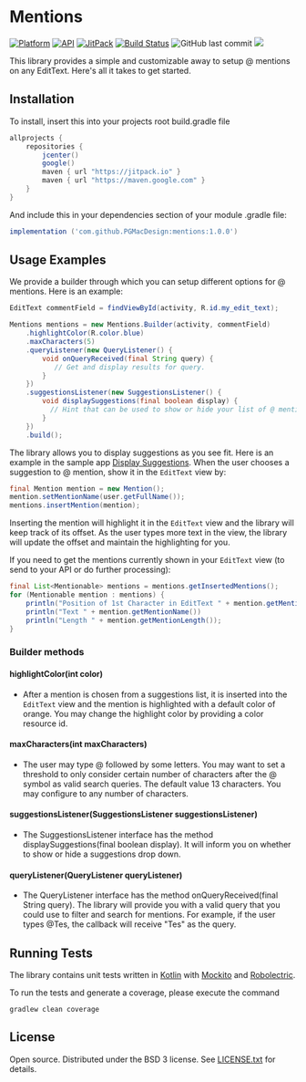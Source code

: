 # Mentions

[![Platform](https://img.shields.io/badge/platform-android-green.svg)](http://developer.android.com/index.html)    [![API](https://img.shields.io/badge/API-15%2B-green.svg?style=flat)](https://android-arsenal.com/api?level=15)    [![JitPack](https://jitpack.io/v/pgmacdesign/mentions.svg)](https://jitpack.io/#pgmacdesign/mentions)    [![Build Status](https://travis-ci.org/PGMacDesign/mentions.svg?branch=master)](https://travis-ci.org/PGMacDesign/mentions)    ![GitHub last commit](https://img.shields.io/github/last-commit/google/skia.svg)    <img src="https://img.shields.io/badge/license-Apache 2.0-green.svg?style=flat">


This library provides a simple and customizable away to setup @ mentions on any
EditText. Here's all it takes to get started.

## Installation

To install, insert this into your projects root build.gradle file

```groovy
allprojects {
    repositories {
        jcenter()
        google()
        maven { url "https://jitpack.io" }
        maven { url "https://maven.google.com" }
    }
}
```

And include this in your dependencies section of your module .gradle file:

```groovy
implementation ('com.github.PGMacDesign:mentions:1.0.0')
```


## Usage Examples

We provide a builder through which you can setup different options for @
mentions.
Here is an example:

```java
EditText commentField = findViewById(activity, R.id.my_edit_text);

Mentions mentions = new Mentions.Builder(activity, commentField)
    .highlightColor(R.color.blue)
    .maxCharacters(5)
    .queryListener(new QueryListener() {
        void onQueryReceived(final String query) {
           // Get and display results for query.
        }
    })
    .suggestionsListener(new SuggestionsListener() {
        void displaySuggestions(final boolean display) {
          // Hint that can be used to show or hide your list of @ mentions".
        }
    })
    .build();
```

The library allows you to display suggestions as you see fit. Here is an example
in the sample app [Display Suggestions](https://github.com/percolate/mentions/blob/master/Mentions/sample/src/main/java/com/percolate/mentions/sample/activities/MainActivity.java#L95).
When the user chooses a suggestion to @ mention, show it in the `EditText` view
by:

```java
final Mention mention = new Mention();
mention.setMentionName(user.getFullName());
mentions.insertMention(mention);
```

Inserting the mention will highlight it in the `EditText` view and the library
will keep track of its offset. As the user types more text in the view, the
library will update the offset and maintain the highlighting for you.

If you need to get the mentions currently shown in your `EditText` view (to send
to your API or do further processing):

```java
final List<Mentionable> mentions = mentions.getInsertedMentions();
for (Mentionable mention : mentions) {
    println("Position of 1st Character in EditText " + mention.getMentionOffset());
    println("Text " + mention.getMentionName())
    println("Length " + mention.getMentionLength());
}
```

### Builder methods

#### highlightColor(int color)

- After a mention is chosen from a suggestions list, it is inserted into the
  `EditText` view and the mention is highlighted with a default color of orange.
  You may change the highlight color by providing a color resource id.

#### maxCharacters(int maxCharacters)

- The user may type @ followed by some letters. You may want to set a threshold
  to only consider certain number of characters after the @ symbol as valid
  search queries. The default value 13 characters. You may configure to any
  number of characters.

#### suggestionsListener(SuggestionsListener suggestionsListener)

- The SuggestionsListener interface has the method displaySuggestions(final
  boolean display). It will inform you on whether to show or hide a suggestions
  drop down.

#### queryListener(QueryListener queryListener)

- The QueryListener interface has the method onQueryReceived(final String
  query). The library will provide you with a valid query that you could use to
  filter and search for mentions. For example, if the user types @Tes, the
  callback will receive "Tes" as the query.


## Running Tests

The library contains unit tests written in [Kotlin](https://kotlinlang.org/)
with [Mockito](http://mockito.org/) and [Robolectric](http://robolectric.org/).

To run the tests and generate a coverage, please execute the command

```
gradlew clean coverage
```

## License

Open source.  Distributed under the BSD 3 license.  See
[LICENSE.txt](https://github.com/percolate/mentions/blob/master/LICENSE.txt) for
details.
